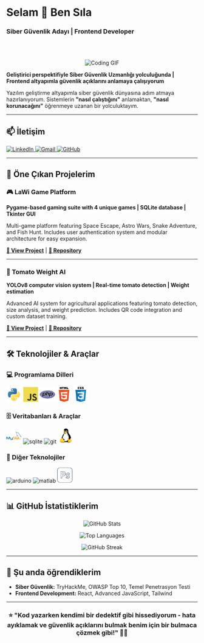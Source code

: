 # Selam 👋 Ben Sıla
### **Siber Güvenlik Adayı | Frontend Developer**
 
<br><br> <div align="center">
  <img src="https://media2.giphy.com/media/v1.Y2lkPTc5MGI3NjExNXlvMW11OW5uN2lxOWU0cHZyMnJ5dWFpdGcyNWNicGV6YWU3YzEwdiZlcD12MV9pbnRlcm5hbF9naWZfYnlfaWQmY3Q9Zw/8m7nAJTYvzNUh54HQm/giphy.gif" width="700" height="600" alt="Coding GIF">
</div>

**Geliştirici perspektifiyle Siber Güvenlik Uzmanlığı yolculuğunda | Frontend altyapımla güvenlik açıklarını anlamaya çalışıyorum**

Yazılım geliştirme altyapımla siber güvenlik dünyasına adım atmaya hazırlanıyorum. Sistemlerin **"nasıl çalıştığını"** anlamaktan, **"nasıl korunacağını"** öğrenmeye uzanan bir yolculuktayım.

---

## 📫 İletişim

<p align="left">
  <a href="https://www.linkedin.com/in/silanur-bas/" target="_blank">
    <img src="https://img.shields.io/badge/LinkedIn-%230077B5.svg?&style=for-the-badge&logo=linkedin&logoColor=white" alt="LinkedIn">
  </a>
  <a href="mailto:slanurbas15@gmail.com">
    <img src="https://img.shields.io/badge/Gmail-D14836?style=for-the-badge&logo=gmail&logoColor=white" alt="Gmail">
  </a>
  <a href="https://github.com/lunaimer" target="_blank">
    <img src="https://img.shields.io/badge/GitHub-100000?style=for-the-badge&logo=github&logoColor=white" alt="GitHub">
  </a>
</p>

---

## 🚀 Öne Çıkan Projelerim

### 🎮 LaWi Game Platform
**Pygame-based gaming suite with 4 unique games | SQLite database | Tkinter GUI**

Multi-game platform featuring Space Escape, Astro Wars, Snake Adventure, and Fish Hunt. Includes user authentication system and modular architecture for easy expansion.

[**🔗 View Project**](https://github.com/lunaimer/LaWi-Game-Platform) | 
[**📁 Repository**](https://github.com/lunaimer/LaWi-Game-Platform)

---

### 🍅 Tomato Weight AI
**YOLOv8 computer vision system | Real-time tomato detection | Weight estimation**

Advanced AI system for agricultural applications featuring tomato detection, size analysis, and weight prediction. Includes QR code integration and custom dataset training.

[**🔗 View Project**](https://github.com/lunaimer/TomatoWeightAI-YOLOv8-Based-Tomato-Detection-and-Weight-Estimation-System) | 
[**📁 Repository**](https://github.com/lunaimer/TomatoWeightAI-YOLOv8-Based-Tomato-Detection-and-Weight-Estimation-System)

---

## 🛠️ Teknolojiler & Araçlar

### 💻 Programlama Dilleri
<p align="left">
  <img src="https://raw.githubusercontent.com/devicons/devicon/master/icons/python/python-original.svg" alt="python" width="40" height="40"/>
  <img src="https://raw.githubusercontent.com/devicons/devicon/master/icons/javascript/javascript-original.svg" alt="javascript" width="40" height="40"/>
  <img src="https://raw.githubusercontent.com/devicons/devicon/master/icons/php/php-original.svg" alt="php" width="40" height="40"/>
  <img src="https://raw.githubusercontent.com/devicons/devicon/master/icons/html5/html5-original-wordmark.svg" alt="html5" width="40" height="40"/>
  <img src="https://raw.githubusercontent.com/devicons/devicon/master/icons/css3/css3-original-wordmark.svg" alt="css3" width="40" height="40"/>
</p>

### 🗄️ Veritabanları & Araçlar
<p align="left">
  <img src="https://raw.githubusercontent.com/devicons/devicon/master/icons/mysql/mysql-original-wordmark.svg" alt="mysql" width="40" height="40"/>
  <img src="https://www.vectorlogo.zone/logos/sqlite/sqlite-icon.svg" alt="sqlite" width="40" height="40"/>
  <img src="https://www.vectorlogo.zone/logos/git-scm/git-scm-icon.svg" alt="git" width="40" height="40"/>
  <img src="https://raw.githubusercontent.com/devicons/devicon/master/icons/linux/linux-original.svg" alt="linux" width="40" height="40"/>
</p>

### 🔧 Diğer Teknolojiler
<p align="left">
  <img src="https://cdn.worldvectorlogo.com/logos/arduino-1.svg" alt="arduino" width="40" height="40"/>
  <img src="https://upload.wikimedia.org/wikipedia/commons/2/21/Matlab_Logo.png" alt="matlab" width="40" height="40"/>
  <img src="https://raw.githubusercontent.com/devicons/devicon/master/icons/photoshop/photoshop-line.svg" alt="photoshop" width="40" height="40"/>
</p>

---

## 📊 GitHub İstatistiklerim

<div align="center">

![GitHub Stats](https://github-readme-stats.vercel.app/api?username=lunaimer&show_icons=true&count_private=true&theme=radical&hide_border=true&bg_color=0D1117)

![Top Languages](https://github-readme-stats.vercel.app/api/top-langs/?username=lunaimer&layout=compact&theme=radical&hide_border=true&bg_color=0D1117)

![GitHub Streak](https://github-readme-streak-stats.herokuapp.com/?user=lunaimer&theme=radical&hide_border=true&background=0D1117)

</div>

---

## 🌱 Şu anda öğrendiklerim

- **Siber Güvenlik:** TryHackMe, OWASP Top 10, Temel Penetrasyon Testi
- **Frontend Development:** React, Advanced JavaScript, Tailwind
  

---

<div align="center">

### ⭐ **"Kod yazarken kendimi bir dedektif gibi hissediyorum - hata ayıklamak ve güvenlik açıklarını bulmak benim için bir bulmaca çözmek gibi!"** 🕵️‍♂️


</div>



